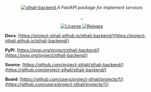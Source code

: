 <p align="center">
    <a href="https://project-sthali.github.io/sthali-backend/images/sthali-backend.svg">
        <img src="https://project-sthali.github.io/sthali-backend/images/sthali-backend.svg" alt="sthali-backend">
    </a>
    <em>A FastAPI package for implement services</em>
</p>
<p align="center">
    <a href="https://github.com/project-sthali/sthali-backend/actions/workflows/tests.yml" target="_blank">
        <img src="https://github.com/project-sthali/sthali-backend/actions/workflows/tests.yml/badge.svg" alt="">
    </a>
    <a href="https://github.com/project-sthali/sthali-backend/actions/workflows/deploy.yml" target="_blank">
        <img src="https://github.com/project-sthali/sthali-backend/actions/workflows/deploy.yml/badge.svg" alt="">
    </a>
    <a href="https://github.com/project-sthali/sthali-backend/actions/workflows/docs.yml" target="_blank">
        <img src="https://github.com/project-sthali/sthali-backend/actions/workflows/docs.yml/badge.svg?branch=development" alt="">
    </a>
</p>

<p align="center">
    <a href="https://project-sthali.github.io/sthali-backend/license/" target="_blank">
        <img alt="License" src="https://img.shields.io/github/license/project-sthali/sthali-backend">
    </a>
    <a href="https://github.com/project-sthali/sthali-backend/releases" target="_blank">
        <img alt="Release" src="https://img.shields.io/github/v/release/project-sthali/sthali-backend">
    </a>
</p>

**Docs**: [https://project-sthali.github.io/sthali-backend/](https://project-sthali.github.io/sthali-backend/)

**PyPI**: [https://pypi.org/project/sthali-backend/](https://pypi.org/project/sthali-backend/)

**Source**: [https://github.com/project-sthali/sthali-backend/](https://github.com/project-sthali/sthali-backend/)

**Board**: [https://github.com/users/project-sthali/projects/1/](https://github.com/users/project-sthali/projects/1/)